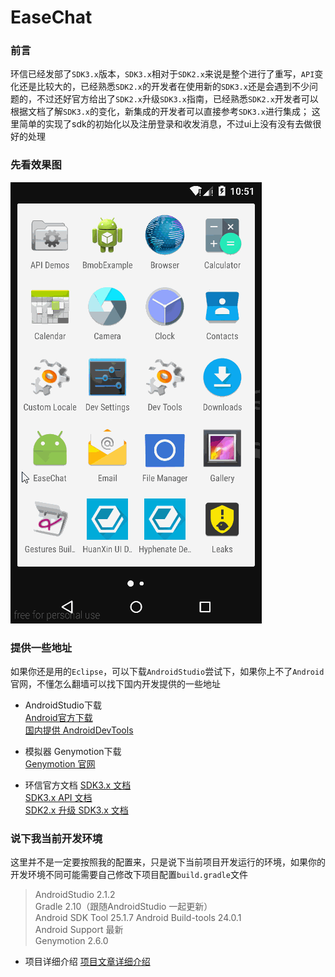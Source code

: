 # EaseChat

### 前言
环信已经发部了`SDK3.x`版本，`SDK3.x`相对于`SDK2.x`来说是整个进行了重写，`API`变化还是比较大的，已经熟悉`SDK2.x`的开发者在使用新的`SDK3.x`还是会遇到不少问题的，不过还好官方给出了`SDK2.x`升级`SDK3.x`指南，已经熟悉`SDK2.x`开发者可以根据文档了解`SDK3.x`的变化，新集成的开发者可以直接参考`SDK3.x`进行集成；
这里简单的实现了sdk的初始化以及注册登录和收发消息，不过ui上没有没有去做很好的处理

### 先看效果图   
![ec-demo](./screenshot/ec-demo.gif)    

### 提供一些地址  

如果你还是用的`Eclipse`，可以下载`AndroidStudio`尝试下，如果你上不了`Android`官网，不懂怎么翻墙可以找下国内开发提供的一些地址

* AndroidStudio下载   
[Android官方下载](http://tools.android.com/download/studio/builds/2-0)  
[国内提供 AndroidDevTools](http://androiddevtools.cn/)  

* 模拟器 Genymotion下载  
[Genymotion 官网](http://genymotion.com/) 

* 环信官方文档
[SDK3.x 文档](http://docs.easemob.com/im/start)   
[SDK3.x API 文档](http://www.easemob.com/apidoc/android/chat3.0/annotated.html)   
[SDK2.x 升级 SDK3.x 文档](http://docs.easemob.com/im/200androidcleintintegration/140upgradetov30)   


### 说下我当前开发环境
这里并不是一定要按照我的配置来，只是说下当前项目开发运行的环境，如果你的开发环境不同可能需要自己修改下项目配置`build.gradle`文件 
>AndroidStudio 2.1.2  
Gradle 2.10（跟随AndroidStudio 一起更新）   
Android SDK Tool 25.1.7 
Android Build-tools 24.0.1  
Android Support 最新  
Genymotion 2.6.0  


* 项目详细介绍
[项目文章详细介绍](http://www.jianshu.com/p/3e732f45d376)  



